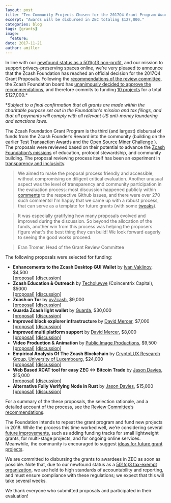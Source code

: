 ```yaml
---
layout: post
title: "Ten Community Projects Chosen for the 2017Q4 Grant Program Awards"
excerpt: "Awards will be disbursed in ZEC totaling $127,000."
categories: blog
tags: [grants]
image:
  feature: 
date: 2017-11-21
author: amiller
---
```


In line with our [newfound status as a 501(c)3 non-profit](https://zfnd.org/blog/zcash-foundation-officially-nonprofit/), and our mission to support privacy-preserving spaces online, we’re very pleased to announce that the Zcash Foundation has reached an official decision for the 2017Q4 Grant Proposals. Following the [recommendations of the review committee](https://github.com/ZcashFoundation/ZcashFoundation/blob/master/grants/2017-Q4/Zcash-Foundation-grants-2017-Q4-recommendations.md), the Zcash Foundation board has [unanimously decided to approve the recommendations](https://github.com/ZcashFoundation/ZcashFoundation/blob/master/board-documents/minutes/minutes-2017-10-29), and therefore commits to funding [10 projects](https://github.com/ZcashFoundation/GrantProposals-2017Q4/issues?utf8=%E2%9C%93&q=is%3Aissue%20label%3Aawarded) for a total $127,000.*

*_Subject to a final confirmation that all grants are made within the charitable purpose set out in the Foundation's mission and tax filings, and that all payments will comply with all relevant US anti-money laundering and sanctions laws._

The Zcash Foundation Grant Program is the third (and largest) disbursal of funds from the Zcash Founder’s Reward into the community (building on the earlier [Test Transaction Awards](http://zfnd.org/blog/test-transactions/) and the [Open Source Miner Challenge](https://zcashminers.org/) ). The proposals were reviewed based on their potential to advance the [Zcash Foundation’s missions](https://github.com/ZcashFoundation/ZcashFoundation/blob/master/MISSION.md) of education, protocol stewardship, and community building. The proposal reviewing process itself has been an experiment in [transparency and inclusivity](https://github.com/ZcashFoundation/ZcashFoundation/blob/master/VALUES.md).

> We aimed to make the proposal process friendly and accessible, without compromising on diligent critical evaluation. Another unusual aspect was the level of transparency and community participation in the evaluation process: most discussion happened publicly within [comments](https://github.com/ZcashFoundation/GrantProposals-2017Q4/issues?q=is%3Aissue+sort%3Acomments-desc) to the respective Github issues, and there were over 270 such comments! I'm happy that we came up with a robust process, that can serve as a template for future grants (with some [tweaks](https://github.com/ZcashFoundation/ZcashFoundation/wiki/Ideas-for-improving-the-grants-program)).

> It was especially gratifying how many proposals evolved and improved during the discussion. So beyond the allocation of the funds, another win from this process was helping the proposers figure what's the best thing they can build! We look forward eagerly to seeing the good works proceed.

> Eran Tromer, Head of the Grant Review Committee

The following proposals were selected for funding:

* **Enhancements to the Zcash Desktop GUI Wallet** by [Ivan Vaklinov](https://github.com/vaklinov), $4,500  
  [[proposal]](https://github.com/ZcashFoundation/GrantProposals-2017Q4/files/1351300/DesktopGUIWalletForZCashGrantProposal.pdf) [[discussion]](https://github.com/ZcashFoundation/GrantProposals-2017Q4/issues/7)
* **Zcash Education & Outreach** by [Techoluwye](https://github.com/ZcashFoundation/GrantProposals-2017Q4/issues/10) (Coincentrix Capital), $5000  
  [[proposal]](https://github.com/ZcashFoundation/GrantProposals-2017Q4/files/1361212/Zcash.Submission.pdf) [[discussion]](https://github.com/ZcashFoundation/GrantProposals-2017Q4/issues/10)
* **Zcash on Tor** by [xyZcash](https://github.com/xyZcash), $9,000  
  [[proposal]](https://github.com/ZcashFoundation/GrantProposals-2017Q4/files/1360660/Zcash.on.Tor.-.Grant.Proposal.2017.Q4.-.Final.Submission.pdf) [[discussion]](https://github.com/ZcashFoundation/GrantProposals-2017Q4/issues/11)
* **Guarda Zcash light wallet** by [Guarda](https://github.com/guardaco), $30,000  
  [[proposal]](https://github.com/ZcashFoundation/GrantProposals-2017Q4/files/1363188/The.application.for.Zcash.foundation.grant.2017Q4.pdf) [[discussion]](https://github.com/ZcashFoundation/GrantProposals-2017Q4/issues/16)
* **Improved block explorer infrastructure** by [David Mercer](https://github.com/radix42), $7,000  
  [[proposal]](https://github.com/ZcashFoundation/GrantProposals-2017Q4/files/1361129/BlockExplorerGrantProposal.pdf) [[discussion]](https://github.com/ZcashFoundation/GrantProposals-2017Q4/issues/19)
* **Improved multi platform support** by [David Mercer](https://github.com/radix42), $8,000  
  [[proposal]](https://github.com/ZcashFoundation/GrantProposals-2017Q4/files/1364175/CrossPlatformGrantProposal.pdf) [[discussion]](https://github.com/ZcashFoundation/GrantProposals-2017Q4/issues/21)
* **Video Production & Animation** by [Public Image Productions](https://github.com/publicimage), $9,500  
  [[proposal]](https://github.com/ZcashFoundation/GrantProposals-2017Q4/files/1364158/ZCASH_PROPOSAL_Issue_23.pdf) [[discussion]](https://github.com/ZcashFoundation/GrantProposals-2017Q4/issues/23)
* **Empirical Analysis Of The Zcash Blockchain** by [CryptoLUX Research Group, University of Luxembourg](https://www.cryptolux.org/index.php/Home), $24,000  
  [[proposal]](https://github.com/ZcashFoundation/GrantProposals-2017Q4/files/1364373/CryptoLUX_Zcash_grant_proposal.pdf) [[discussion]](https://github.com/ZcashFoundation/GrantProposals-2017Q4/issues/24)
* **Web Based XCAT tool for easy ZEC <-> Bitcoin Trade** by [Jason Davies](https://github.com/jasondavies), $15,000  
  [[proposal]](https://github.com/ZcashFoundation/GrantProposals-2017Q4/files/1363993/29.pdf) [[discussion]](https://github.com/ZcashFoundation/GrantProposals-2017Q4/issues/29)
* **Alternative Fully Verifying Node in Rust** by [Jason Davies](https://github.com/jasondavies), $15,000  
  [[proposal]](https://github.com/ZcashFoundation/GrantProposals-2017Q4/files/1392796/32-1.pdf) [[discussion]](https://github.com/ZcashFoundation/GrantProposals-2017Q4/issues/32)


For a summary of the these proposals, the selection rationale, and a detailed account of the process, see the [Review Committee’s recommendations](https://github.com/ZcashFoundation/ZcashFoundation/blob/master/grants/2017-Q4/Zcash-Foundation-grants-2017-Q4-recommendations.md).

The Foundation intends to repeat the grant program and fund new projects in 2018. While the process this time worked well, we’re considering several [future improvements](https://github.com/ZcashFoundation/ZcashFoundation/wiki/Ideas-for-improving-the-grants-program), such as adding funding tracks for small lightweight grants, for multi-stage projects, and for ongoing online services. Meanwhile, the community is encouraged to suggest [ideas for future grant projects](
https://github.com/ZcashFoundation/ZcashFoundation/wiki/Grant-Project-Ideas).

We are committed to disbursing the grants to awardees in ZEC as soon as possible. Note that, due to our newfound status as a [501(c)3 tax-exempt organization](https://zfnd.org/blog/zcash-foundation-officially-nonprofit/), we are held to high standards of accountability and reporting, and must ensure compliance with these regulations; we expect that this will take several weeks.

We thank everyone who submitted proposals and participated in their evaluation!

